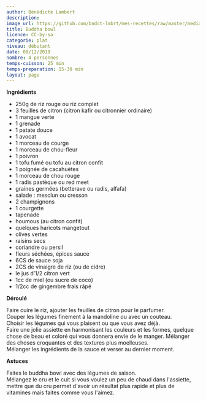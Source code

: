 ```yaml
---
author: Bénédicte Lambert
description: 
image_url: https://github.com/bndct-lmbrt/mes-recettes/raw/master/medias/buddha-bowl.jpg
title: Buddha bowl
licence: CC-by-sa
categorie: plat
niveau: débutant
date: 09/12/2019
nombre: 4 personnes
temps-cuisson: 25 min
temps-preparation: 15-30 min
layout: page
---
```



**Ingrédients**  
 

* 250g de riz rouge ou riz complet
* 3 feuilles de citron (citron kafir ou citronnier ordinaire)
* 1 mangue verte
* 1 grenade
* 1 patate douce
* 1 avocat
* 1 morceau de courge
* 1 morceau de chou-fleur
* 1 poivron
* 1 tofu fumé ou tofu au citron confit 
* 1 poignée de cacahuètes
* 1 morceau de chou rouge
* 1 radis pastèque ou red meet
* graines germées (betterave ou radis, alfafa)
* salade : mesclun ou cresson
* 2 champignons
* 1 courgette
* tapenade
* houmous (au citron confit)
* quelques haricots mangetout
* olives vertes
* raisins secs
* coriandre ou persil
* fleurs séchées, épices
sauce  
* 6CS de sauce soja
* 2CS de vinaigre de riz (ou de cidre)
* le jus d’1/2 citron vert
* 1cc de miel (ou sucre de coco)
* 1/2cc de gingembre frais râpé


**Déroulé**

Faire cuire le riz, ajouter les feuilles de citron pour le parfumer.  
Couper les légumes finement à la mandoline ou avec un couteau.   
Choisir les légumes qui vous plaisent ou que vous avez déjà.  
Faire une jolie assiette en harmonisant les couleurs et les formes, quelque chose de beau et coloré qui vous donnera envie de le manger. Mélanger des choses croquantes et des textures plus moelleuses.   
Mélanger les ingrédients de la sauce et verser au dernier moment.  


**Astuces** 

Faites le buddha bowl avec des légumes de saison.  
Mélangez le cru et le cuit si vous voulez un peu de chaud dans l'assiette, mettre que du cru permet d'avoir un résultat plus rapide et plus de vitamines mais faites comme vous l'aimez.   